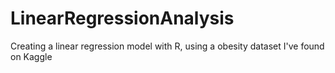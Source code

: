 # LinearRegressionAnalysis
Creating a linear regression model with R, using a obesity dataset I've found on Kaggle
